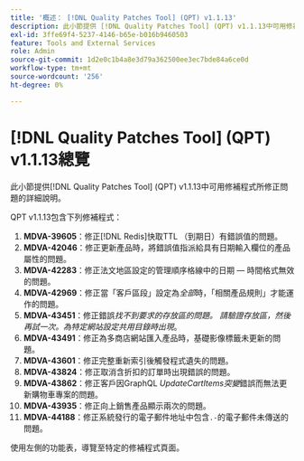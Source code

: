 ```yaml
---
title: '概述： [!DNL Quality Patches Tool] (QPT) v1.1.13'
description: 此小節提供 [!DNL Quality Patches Tool] (QPT) v1.1.13中可用修補程式所修正問題的詳細說明。
exl-id: 3ffe69f4-5237-4146-b65e-b016b9460503
feature: Tools and External Services
role: Admin
source-git-commit: 1d2e0c1b4a8e3d79a362500ee3ec7bde84a6ce0d
workflow-type: tm+mt
source-wordcount: '256'
ht-degree: 0%

---
```


# [!DNL Quality Patches Tool] (QPT) v1.1.13總覽

此小節提供[!DNL Quality Patches Tool] (QPT) v1.1.13中可用修補程式所修正問題的詳細說明。

QPT v1.1.13包含下列修補程式：

1. **MDVA-39605**：修正[!DNL Redis]快取TTL （到期日）有錯誤值的問題。
1. **MDVA-42046**：修正更新產品時，將錯誤值指派給具有日期輸入欄位的產品屬性的問題。
1. **MDVA-42283**：修正法文地區設定的管理順序格線中的日期 — 時間格式無效的問題。
1. **MDVA-42969**：修正當「客戶區段」設定為&#x200B;*全部*&#x200B;時，「相關產品規則」才能運作的問題。
1. **MDVA-43451**：修正錯誤&#x200B;*找不到要求的存放區的問題。 請驗證存放區，然後再試一次。為特定網站設定共用目錄時出現*。
1. **MDVA-43491**：修正為多商店網站匯入產品時，基礎影像標籤未更新的問題。
1. **MDVA-43601**：修正完整重新索引後觸發程式遺失的問題。
1. **MDVA-43824**：修正取消含折扣的訂單時出現錯誤的問題。
1. **MDVA-43862**：修正客戶因GraphQL *UpdateCartItems突變*&#x200B;錯誤而無法更新購物車專案的問題。
1. **MDVA-43935**：修正向上銷售產品顯示兩次的問題。
1. **MDVA-44188**：修正系統發行的電子郵件地址中包含`.-`的電子郵件未傳送的問題。

使用左側的功能表，導覽至特定的修補程式頁面。
